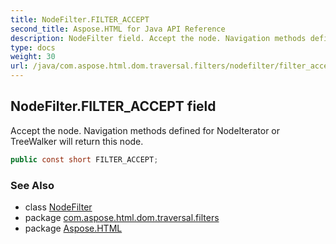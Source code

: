 ```yaml
---
title: NodeFilter.FILTER_ACCEPT
second_title: Aspose.HTML for Java API Reference
description: NodeFilter field. Accept the node. Navigation methods defined for NodeIterator or TreeWalker will return this node
type: docs
weight: 30
url: /java/com.aspose.html.dom.traversal.filters/nodefilter/filter_accept/
---
```

## NodeFilter.FILTER_ACCEPT field

Accept the node. Navigation methods defined for NodeIterator or TreeWalker will return this node.

```java
public const short FILTER_ACCEPT;
```

### See Also

* class [NodeFilter](../)
* package [com.aspose.html.dom.traversal.filters](../../nodefilter/)
* package [Aspose.HTML](../../../)
